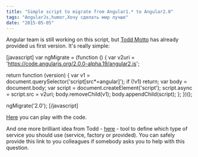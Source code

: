 ```yaml
---
title: "Simple script to migrate from Angular1.* to Angular2.0"
tags: "AngularJs,humor,Хочу сделать мир лучше"
date: "2015-05-05"
---
```


Angular team is still working on this script, but [Todd Motto](https://toddmotto.com/) has already provided us first version. It's really simple:

\[javascript\] var ngMigrate = (function () { var v2uri = 'https://code.angularjs.org/2.0.0-alpha.19/angular2.js';

return function (version) { var v1 = document.querySelector('script\[src\*=angular\]'); if (!v1) return; var body = document.body; var script = document.createElement('script'); script.async = script.src = v2uri; body.removeChild(v1); body.appendChild(script); }; })();

ngMigrate('2.0'); \[/javascript\]

[Here](https://jsfiddle.net/toddmotto/7zLL6sqs/) you can play with the code.

And one more brilliant idea from Todd - [here](https://fiddle.jshell.net/toddmotto/0u84Ledh/show/) - tool to define which type of service you should use (service, factory or provided). You can safely provide this link to you colleagues if somebody asks you to help with this question.
